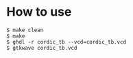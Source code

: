 # How to use

```
$ make clean
$ make
$ ghdl -r cordic_tb --vcd=cordic_tb.vcd
$ gtkwave cordic_tb.vcd
```
